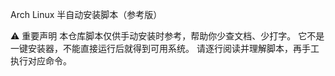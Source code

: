 Arch Linux 半自动安装脚本（参考版）

⚠️ 重要声明
本仓库脚本仅供手动安装时参考，帮助你少查文档、少打字。
它不是一键安装器，不能直接运行后就得到可用系统。
请逐行阅读并理解脚本，再手工执行对应命令。
